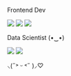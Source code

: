<!-- ![header](https://capsule-render.vercel.app/api?type=waving&color=auto&height=300&section=header&text=Jimin%20Park&Frontend%Dev&fontSize=70) -->
<!-- ![Anurag's GitHub stats](https://github-readme-stats.vercel.app/api?username=Jimin-Park0901&theme=graywhite) -->
<!-- ![Top Langs](https://github-readme-stats.vercel.app/api/top-langs/?username=Jimin-Park0901&layout=compact) -->

Frontend Dev 

<a><img src="https://img.shields.io/badge/Flutter-02569B?style=flat-square&logo=Flutter&logoColor=white"/></a>
<a><img src="https://img.shields.io/badge/Next.js-000000?style=flat-square&logo=Next.js&logoColor=white"/><a>
<a><img src="https://img.shields.io/badge/React-61DAFB?style=flat-square&logo=React&logoColor=white"/></a>


Data Scientist (•‿•)

<a><img src="https://img.shields.io/badge/Python-3776AB?style=flat-square&logo=Python&logoColor=white"/><a>
<a><img src="https://img.shields.io/badge/MySQL-4479A1?style=flat-square&logo=MySQL&logoColor=white"/><a>

⸜(˶˃ ᵕ ˂˶ )⸝♡



<!-- <a href="링크"><img src="https://img.shields.io/badge/Dart-0175C2?style=flat-square&logo=Dart&logoColor=white"/></a> -->
<!-- <a href="링크"><img src="https://img.shields.io/badge/Typescript-3178C6?style=flat-square&logo=Typescript&logoColor=white"/></a> -->
<!-- <a href="링크"><img src="https://img.shields.io/badge/Javascript-F7DF1E?style=flat-square&logo=Javascript&logoColor=white"/></a> -->
